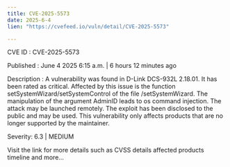 ```yaml
---
title: CVE-2025-5573
date: 2025-6-4
lien: "https://cvefeed.io/vuln/detail/CVE-2025-5573"

---
```


CVE ID : CVE-2025-5573

Published :  June 4
2025
6:15 a.m. | 6 hours
12 minutes ago

Description : A vulnerability was found in D-Link DCS-932L 2.18.01. It has been rated as critical. Affected by this issue is the function setSystemWizard/setSystemControl of the file /setSystemWizard. The manipulation of the argument AdminID leads to os command injection. The attack may be launched remotely. The exploit has been disclosed to the public and may be used. This vulnerability only affects products that are no longer supported by the maintainer.

Severity: 6.3 | MEDIUM

Visit the link for more details
such as CVSS details
affected products
timeline
and more...
